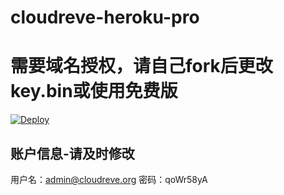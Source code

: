 # cloudreve-heroku-pro

# 需要域名授权，请自己fork后更改key.bin或使用免费版

[![Deploy](https://www.herokucdn.com/deploy/button.svg)](https://heroku.com/deploy)

## 账户信息-请及时修改
用户名：admin@cloudreve.org
密码：qoWr58yA

